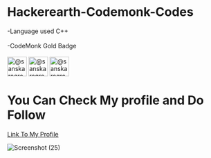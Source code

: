 # Hackerearth-Codemonk-Codes

  -Language used C++ <br> <br> 
  -CodeMonk Gold Badge <br> <br><a href="https://www.hackerearth.com/@sanskaragrawalla" target="blank"><img align="center" src="https://static-fastly.hackerearth.com/static/codemonk/images/third_badge.png" alt="@sanskaragrawalla" height="45" width="45" /></a> 
 <a href="https://www.hackerearth.com/@sanskaragrawalla" target="blank"><img align="center" src="https://static-fastly.hackerearth.com/static/codemonk/images/second_badge.png" alt="@sanskaragrawalla" height="45" width="45" /></a> 
 <a href="https://www.hackerearth.com/@sanskaragrawalla" target="blank"><img align="center" src="https://static-fastly.hackerearth.com/static/codemonk/images/first_badge.png" alt="@sanskaragrawalla" height="45" width="45" /></a>
 <br> 
    
 
 # You Can Check My profile and Do Follow
 
  [Link To My Profile](https://www.hackerearth.com/@sanskaragrawalla)
  
  ![Screenshot (25)](https://user-images.githubusercontent.com/79687388/118137425-d166e000-b422-11eb-9ec5-a2257567a9bd.png)

  
  
